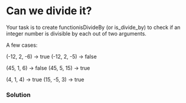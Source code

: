 # Can we divide it?

Your task is to create functionisDivideBy (or is_divide_by) to check if an integer number is divisible by each out of two arguments.

A few cases:

(-12, 2, -6) -> true
(-12, 2, -5) -> false

(45, 1, 6) -> false
(45, 5, 15) -> true

(4, 1, 4) -> true
(15, -5, 3) -> true

### Solution
